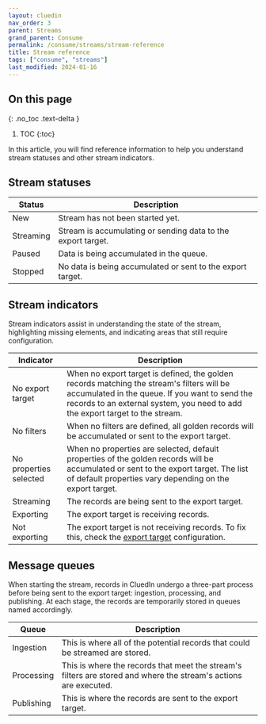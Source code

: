 ```yaml
---
layout: cluedin
nav_order: 3
parent: Streams
grand_parent: Consume
permalink: /consume/streams/stream-reference
title: Stream reference
tags: ["consume", "streams"]
last_modified: 2024-01-16
---
```

## On this page
{: .no_toc .text-delta }
1. TOC
{:toc}

In this article, you will find reference information to help you understand stream statuses and other stream indicators.

## Stream statuses

| Status | Description |
|--|--|
| New | Stream has not been started yet. |
| Streaming | Stream is accumulating or sending data to the export target. |
| Paused | Data is being accumulated in the queue. |
| Stopped | No data is being accumulated or sent to the export target.  |

## Stream indicators

Stream indicators assist in understanding the state of the stream, highlighting missing elements, and indicating areas that still require configuration.

| Indicator | Description |
|--|--|
| No export target | When no export target is defined, the golden records matching the stream's filters will be accumulated in the queue. If you want to send the records to an external system, you need to add the export target to the stream. |
| No filters | When no filters are defined, all golden records will be accumulated or sent to the export target. |
| No properties selected | When no properties are selected, default properties of the golden records will be accumulated or sent to the export target. The list of default properties vary depending on the export target. |
| Streaming | The records are being sent to the export target. |
| Exporting | The export target is receiving records. |
| Not exporting | The export target is not receiving records. To fix this, check the [export target](/consume/export-targets) configuration. |

## Message queues

When starting the stream, records in CluedIn undergo a three-part process before being sent to the export target: ingestion, processing, and publishing. At each stage, the records are temporarily stored in queues named accordingly.

| Queue | Description |
|--|--|
| Ingestion | This is where all of the potential records that could be streamed are stored. |
| Processing | This is where the records that meet the stream's filters are stored and where the stream's actions are executed. |
| Publishing | This is where the records are sent to the export target. |